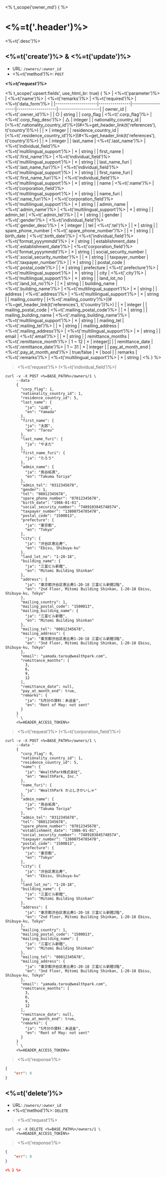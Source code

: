 <% t_scope('owner_md') { %>
# <%=t('.header')%>

<%=t('.desc')%>

## <%=t('create')%> & <%=t('update')%>

- URL: `/owners/:owner_id`
- <%=t('method')%>: `POST`

***<%=t('request')%>***

<% t_scope('.upsert.fields', use_html_br: true) { %>
| <%=t('parameter')%> | <%=t('name')%> | <%=t('remarks')%> | <%=t('required')%> | <%=t('data_form')%> |
|---------------------|----------------|-------------------|--------------------|---------------------|
| owner_id | <%=t('.owner_id')%> | | ○ | string |
| corp_flag   | <%=t('.corp_flag')%> | <%=t('.corp_flag_desc')%> | △ | integer |
| nationality_country_id | [<%=t('.nationality_country_id')%>](#<%=get_header_link(t('references'), t('country'))%>) | | × | integer |
| residence_country_id | [<%=t('.residence_country_id')%>](#<%=get_header_link(t('references'), t('country'))%>) | | × | integer |
| last_name | <%=t('.last_name')%> | <%=t('individual_field')%><br><%=t('multilingual_support')%> | × | string |
| first_name | <%=t('.first_name')%> | <%=t('individual_field')%><br><%=t('multilingual_support')%> | × | string |
| last_name_furi | <%=t('.last_name_furi')%> | <%=t('individual_field')%><br><%=t('multilingual_support')%> | × | string |
| first_name_furi | <%=t('.first_name_furi')%> | <%=t('individual_field')%><br><%=t('multilingual_support')%> | × | string |
| name | <%=t('.name')%> | <%=t('corporation_field')%><br><%=t('multilingual_support')%> | × | string |
| name_furi | <%=t('.name_furi')%> |  <%=t('corporation_field')%><br><%=t('multilingual_support')%> | × | string |
| admin_name | <%=t('.admin_name')%> | <%=t('multilingual_support')%> | × | string |
| admin_tel | <%=t('.admin_tel')%> | | × | string |
| gender | <%=t('.gender')%> | <%=t('individual_field')%><br><%=t('.gender_desc')%> | × | integer |
| tel | <%=t('.tel')%> | | × | string |
| spare_phone_number | <%=t('.spare_phone_number')%> | | × | string |
| birth_date | <%=t('.birth_date')%> | <%=t('individual_field')%><br><%=t('format_yyyymmdd')%> | × | string |
| establishment_date | <%=t('.establishment_date')%> | <%=t('corporation_field')%><br><%=t('format_yyyymmdd')%> | × | string |
| social_security_number | <%=t('.social_security_number')%> | | × | string |
| taxpayer_number | <%=t('.taxpayer_number')%> | | × | string |
| postal_code | <%=t('.postal_code')%> | | × | string
| prefecture | <%=t('.prefecture')%> | <%=t('multilingual_support')%> | × | string |
| city | <%=t('.city')%> | <%=t('multilingual_support')%> | × | string |
| land_lot_no | <%=t('.land_lot_no')%> | | × | string |
| building_name | <%=t('.building_name')%> | <%=t('multilingual_support')%> | × | string |
| address | <%=t('.address')%> | <%=t('multilingual_support')%> | × | string |
| mailing_country | [<%=t('.mailing_country')%>](#<%=get_header_link(t('references'), t('country'))%>) | | × | integer |
| mailing_postal_code | <%=t('.mailing_postal_code')%> | | × | string |
| mailing_building_name | <%=t('.mailing_building_name')%> | <%=t('multilingual_support')%> | × | string |
| mailing_tel | <%=t('.mailing_tel')%> | | × | string |
| mailing_address | <%=t('.mailing_address')%> | <%=t('multilingual_support')%> | × | string |
| email | <%=t('.email')%> | | × | string |
| remittance_months | <%=t('.remittance_month')%> | 1 ~ 12 | × | integer[] |
| remittance_date | <%=t('.remittance_date')%> | 1 ~ 31 | × | integer |
| pay_at_month_end | <%=t('.pay_at_month_end')%> | true/false | × | bool |
| remarks | <%=t('.remarks')%> | <%=t('multilingual_support')%> | × | string |
<% } %>

> <%=t('request')%> (<%=t('individual_field')%>)

```shell
curl -v -X POST <%=BASE_PATH%>/owners/1 \
     --data '
     {
       "corp_flag": 1,
       "nationality_country_id": 1,
       "residence_country_id": 5,
       "last_name": {
         "ja": "山田",
         "en": "Yamada"
       },
       "first_name": {
         "ja": "太郎",
         "en": "Tarou"
       },
       "last_name_furi": {
         "ja": "やまだ"
       },
       "first_name_furi": {
         "ja": "たろう"
       },
       "admin_name": {
         "ja": "鳥谷拓真",
         "en": "Takuma Toriya"
       },
       "admin_tel": "0312345678",
       "gender": 1,
       "tel": "08012345678",
       "spare_phone_number": "07012345678",
       "birth_date": "1986-01-01",
       "social_security_number": "7489103845748574",
       "taxpayer_number": "13800754785478",
       "postal_code": "1500013",
       "prefecture": {
         "ja": "東京都",
         "en": "Tokyo"
       },
       "city": {
         "ja": "渋谷区恵比寿",
         "en": "Ebisu, Shibuya-ku"
       },
       "land_lot_no": "1-20-18",
       "building_name": {
         "ja": "三富ビル新館",
         "en": "Mitomi Building Shinkan"
       },
       "address": {
         "ja": "東京都渋谷区恵比寿1-20-18 三富ビル新館2階",
         "en": "2nd Floor, Mitomi Building Shinkan, 1-20-18 Ebisu, Shibuya-ku, Tokyo"
       },
       "mailing_country": 1,
       "mailing_postal_code": "1500013",
       "mailing_building_name": {
         "ja": "三富ビル新館",
         "en": "Mitomi Building Shinkan"
       },
       "mailing_tel": "08012345678",
       "mailing_address": {
         "ja": "東京都渋谷区恵比寿1-20-18 三富ビル新館3階",
         "en": "3nd Floor, Mitomi Building Shinkan, 1-20-18 Ebisu, Shibuya-ku, Tokyo"
       },
       "email": "yamada.tarou@wealthpark.com",
       "remittance_months": [
         3,
         6,
         9,
         12
       ],
       "remittance_date": null,
       "pay_at_month_end": true,
       "remarks": {
         "ja": "5月分の賃料：未送金",
         "en": "Rent of May: not sent"
       }
     }
     ' \
     <%=HEADER_ACCESS_TOKEN%>
```

> <%=t('request')%> (<%=t('corporation_field')%>)

```shell
curl -v -X POST <%=BASE_PATH%>/owners/1 \
     --data '
     {
       "corp_flag": 0,
       "nationality_country_id": 1,
       "residence_country_id": 5,
       "name": {
         "ja": "WealthPark株式会社",
         "en": "WealthPark, Inc."
       },
       "name_furi": {
         "ja": "WealthPark かぶしきかいしゃ"
       },
       "admin_name": {
         "ja": "鳥谷拓真",
         "en": "Takuma Toriya"
       },
       "admin_tel": "0312345678",
       "tel": "08012345678",
       "spare_phone_number": "07012345678",
       "establishment_date": "1986-01-01",
       "social_security_number": "7489103845748574",
       "taxpayer_number": "13800754785478",
       "postal_code": "1500013",
       "prefecture": {
         "ja": "東京都",
         "en": "Tokyo"
       },
       "city": {
         "ja": "渋谷区恵比寿",
         "en": "Ebisu, Shibuya-ku"
       },
       "land_lot_no": "1-20-18",
       "building_name": {
         "ja": "三富ビル新館",
         "en": "Mitomi Building Shinkan"
       },
       "address": {
         "ja": "東京都渋谷区恵比寿1-20-18 三富ビル新館2階",
         "en": "2nd Floor, Mitomi Building Shinkan, 1-20-18 Ebisu, Shibuya-ku, Tokyo"
       },
       "mailing_country": 1,
       "mailing_postal_code": "1500013",
       "mailing_building_name": {
         "ja": "三富ビル新館",
         "en": "Mitomi Building Shinkan"
       },
       "mailing_tel": "08012345678",
       "mailing_address": {
         "ja": "東京都渋谷区恵比寿1-20-18 三富ビル新館3階",
         "en": "3nd Floor, Mitomi Building Shinkan, 1-20-18 Ebisu, Shibuya-ku, Tokyo"
       },
       "email": "yamada.tarou@wealthpark.com",
       "remittance_months": [
         3,
         6,
         9,
         12
       ],
       "remittance_date": null,
       "pay_at_month_end": true,
       "remarks": {
         "ja": "5月分の賃料：未送金",
         "en": "Rent of May: not sent"
       }
     }
     ' \
     <%=HEADER_ACCESS_TOKEN%>
```

> <%=t('response')%>

```json
{
    "err": 0
}
```

## <%=t('delete')%>

- URL: `/owners/:owner_id`
- <%=t('method')%>: `DELETE`

> <%=t('request')%>

```shell
curl -v -X DELETE <%=BASE_PATH%>/owners/1 \
     <%=HEADER_ACCESS_TOKEN%>
```

> <%=t('response')%>

```json
{
    "err": 0
}

<% } %>
